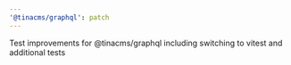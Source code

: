 ```yaml
---
'@tinacms/graphql': patch
---
```


Test improvements for @tinacms/graphql including switching to vitest and additional tests
